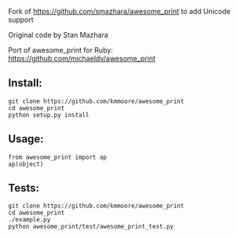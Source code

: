 Fork of https://github.com/smazhara/awesome_print to add Unicode support

Original code by Stan Mazhara

Port of awesome_print for Ruby: https://github.com/michaeldv/awesome_print

Install:
--------

    git clone https://github.com/kmmoore/awesome_print
    cd awesome_print
    python setup.py install


Usage:
------

    from awesome_print import ap
    ap(object)


Tests:
--------------

    git clone https://github.com/kmmoore/awesome_print
    cd awesome_print
    ./example.py
    python awesome_print/test/awesome_print_test.py